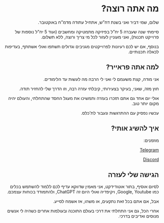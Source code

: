 <div dir="rtl" style="direction:rtl">
<h1 id="מה-אתה-רוצה">מה אתה רוצה?</h1>

<p>שלום, שמי דביר ואני בשנת דח”ש, אתחיל עתודה מדמ”ח באוקטובר.</p>

<p>סיימתי שנה שעברה 5 יח”ל בפיזיקה מתמטיקה ומחשבים (ועוד 5 יח"ל נוספות של פרוייקט תכנות), ואני מעוניין לעזור לכל מי צריך ורוצה, ללא תשלום.</p>

<p>בנוסף, אם יש לכם רעיונות לפרוייקטים מגניבים וגדולים תשתפו ואולי אשתתף, בעדיפות לכאלה תכנותיים.</p>

<h2 id="למה-אתה-פראייר">למה אתה פראייר?<a class="anchorjs-link " href="#למה-אתה-פראייר" aria-label="Anchor" data-anchorjs-icon="" style="font: 1em / 1 anchorjs-icons; padding-left: 0.375em;"></a></h2>

<p>אני מודה, קצת משעמם לי ואני לי הרבה מה לעשות עד הלימודים.</p>

<p>חוץ מזה, שאני, בעיקר בצעירותי, קיבלתי עזרה רבה, וזו הדרך שלי להחזיר תודה.</p>

<p>אולי יום אחד גם אתם תזכרו בעזרה ותמשיכו את מעגל החסד שהתחלתי, והעולם יהיה מקום יותר טוב.</p>

<p>עכשיו נפסיק עם ההתרגשות ונעבור לת’כלס.</p>

<h2 id="איך-להשיג-אותי">איך להשיג אותי?<a class="anchorjs-link " href="#איך-להשיג-אותי" aria-label="Anchor" data-anchorjs-icon="" style="font: 1em / 1 anchorjs-icons; padding-left: 0.375em;"></a></h2>

<p>מוזמנים:</p>

<p><a href="https://t.me/dvirberlo">Telegram</a></p>

<p><a href="https://discordapp.com/users/dvirberlo#6213">Discord</a></p>

<h2 id="הגישה-שלי-לעזרה">הגישה שלי לעזרה<a class="anchorjs-link " href="#הגישה-שלי-לעזרה" aria-label="Anchor" data-anchorjs-icon="" style="font: 1em / 1 anchorjs-icons; padding-left: 0.375em;"></a></h2>

<p>לסיום אוסיף, בתור אוטודידקט, אני מאמין שדווקא עדיף לכם ללמוד להשתמש בכלים כמו Google, Youtube, ויקיפדיה ואולי היום זה ChatGPT, ולהתמודד בכוחות עצמכם.</p>

<p>אבל, אם אתם בכל זאת נתקעים, או משהו, אז אשמח לסייע.</p>

<p>אחרי הכל, גם אני התחלתי את דרכי בעולם התוכנה ובעולמות אחרים כשהיה לי אנשים מנוסים ואדיבים בדרכי.</p>
</div>
